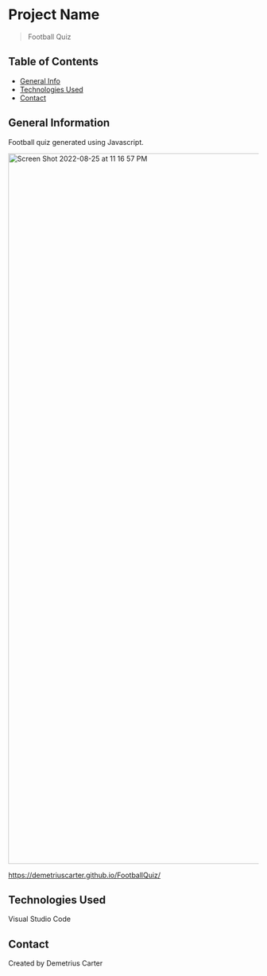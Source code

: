 # Project Name
> Football Quiz

## Table of Contents
* [General Info](#general-information)
* [Technologies Used](#technologies-used)
* [Contact](#contact)


## General Information
Football quiz generated using Javascript. 

<img width="1428" alt="Screen Shot 2022-08-25 at 11 16 57 PM" src="https://user-images.githubusercontent.com/108381693/186822010-cb1a0731-7f47-4d81-b965-3a0bcff192d8.png">



https://demetriuscarter.github.io/FootballQuiz/




## Technologies Used
Visual Studio Code


## Contact
Created by Demetrius Carter










